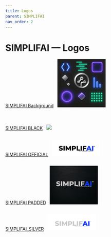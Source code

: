 ```yaml
---
title: Logos
parent: SIMPLIFAI
nav_order: 2
---
```

# SIMPLIF<span style="font-color:123BFF">AI</span> — Logos

[SIMPLIFAI Background](/assets/simplifai/SIMPLIFAI-background.png)&nbsp;&nbsp;
<img style="height: auto; width:150px;" src="/assets/simplifai/SIMPLIFAI-background.png" />
<span style="line-height: 5;"><br /></span>
[SIMPLIFAI BLACK](/assets/simplifai/logos/SIMPLIFAI-BLACK.png)&nbsp;&nbsp;
<img style="height: auto; width:150px;" src="/assets/simplifai/logos/SIMPLIFAI-BLACK.png" />
<span style="line-height: 5;"><br /></span>
[SIMPLIFAI OFFICIAL](/assets/simplifai/logos/SIMPLIFAI-OFFICIAL.png)&nbsp;&nbsp;
<img style="height: auto; width:150px;" src="/assets/simplifai/logos/SIMPLIFAI-OFFICIAL.png" />
<span style="line-height: 5;"><br /></span>
[SIMPLIFAI PADDED](/assets/simplifai/logos/SIMPLIFAI-PADDED.png)&nbsp;&nbsp;
<img style="height: auto; width:150px;" src="/assets/simplifai/logos/SIMPLIFAI-PADDED.png" />
<span style="line-height: 5;"><br /></span>
[SIMPLIFAI_SILVER](/assets/simplifai/logos/SIMPLIFAI-SILVER.png)&nbsp;&nbsp;
<img style="height: auto; width:150px;" src="/assets/simplifai/logos/SIMPLIFAI-SILVER.png" />
